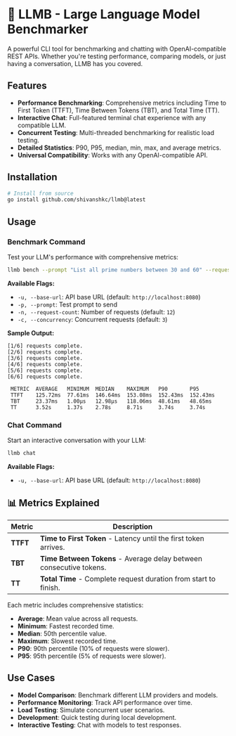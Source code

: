 # 🚀 LLMB - Large Language Model Benchmarker

A powerful CLI tool for benchmarking and chatting with OpenAI-compatible REST APIs. Whether you're testing performance,
comparing models, or just having a conversation, LLMB has you covered.

## Features

- **Performance Benchmarking**: Comprehensive metrics including Time to First Token (TTFT), Time Between Tokens (TBT), 
    and Total Time (TT).
- **Interactive Chat**: Full-featured terminal chat experience with any compatible LLM.
- **Concurrent Testing**: Multi-threaded benchmarking for realistic load testing.
- **Detailed Statistics**: P90, P95, median, min, max, and average metrics.
- **Universal Compatibility**: Works with any OpenAI-compatible API.

## Installation

```bash
# Install from source
go install github.com/shivanshkc/llmb@latest
```

## Usage

### Benchmark Command

Test your LLM's performance with comprehensive metrics:

```bash
llmb bench --prompt "List all prime numbers between 30 and 60" --request-count 10 --concurrency 3
```

**Available Flags:**
- `-u, --base-url`: API base URL (default: `http://localhost:8080`)
- `-p, --prompt`: Test prompt to send
- `-n, --request-count`: Number of requests (default: `12`)
- `-c, --concurrency`: Concurrent requests (default: `3`)

**Sample Output:**
```
[1/6] requests complete.
[2/6] requests complete.
[3/6] requests complete.
[4/6] requests complete.
[5/6] requests complete.
[6/6] requests complete.

 METRIC  AVERAGE   MINIMUM  MEDIAN    MAXIMUM   P90       P95      
 TTFT    125.72ms  77.61ms  146.64ms  153.08ms  152.43ms  152.43ms 
 TBT     23.37ms   1.00μs   12.98μs   118.06ms  48.61ms   48.65ms  
 TT      3.52s     1.37s    2.78s     8.71s     3.74s     3.74s    
```

### Chat Command

Start an interactive conversation with your LLM:

```bash
llmb chat
```

**Available Flags:**
- `-u, --base-url`: API base URL (default: `http://localhost:8080`)

## 📊 Metrics Explained

| Metric   | Description                                                         |
|----------|---------------------------------------------------------------------|
| **TTFT** | **Time to First Token** - Latency until the first token arrives.    |
| **TBT**  | **Time Between Tokens** - Average delay between consecutive tokens. |
| **TT**   | **Total Time** - Complete request duration from start to finish.    |

Each metric includes comprehensive statistics:
- **Average**: Mean value across all requests.
- **Minimum**: Fastest recorded time.
- **Median**: 50th percentile value.
- **Maximum**: Slowest recorded time.
- **P90**: 90th percentile (10% of requests were slower).
- **P95**: 95th percentile (5% of requests were slower).

## Use Cases

- **Model Comparison**: Benchmark different LLM providers and models.
- **Performance Monitoring**: Track API performance over time.
- **Load Testing**: Simulate concurrent user scenarios.
- **Development**: Quick testing during local development.
- **Interactive Testing**: Chat with models to test responses.